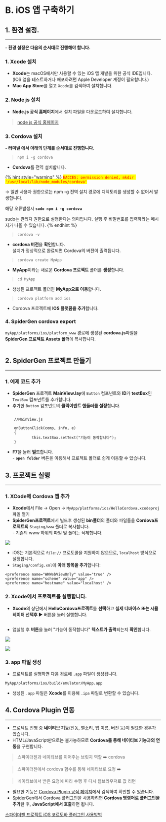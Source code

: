 # B. iOS 앱 구축하기

## 1. 환경 설정.

***

**- 환경 설정은 다음의 순서대로 진행해야 합니다.**

### 1. Xcode 설치

* **Xcode**는 macOS에서만 사용할 수 있는 iOS 앱 개발을 위한 공식 IDE입니다.\
  (IOS 앱을 테스트하거나 배포하려면 Apple Developer 계정이 필요합니다.)
* **Mac App Store**를 열고 `Xcode`를 검색하여 설치합니다.

### 2. Node js 설치

* **Node.js 공식 홈페이지**에서 설치 파일을 다운로드하여 설치합니다.

> [node js 공식 홈페이지](https://nodejs.org/en/)

### 3. Cordova 설치

**- 터미널 에서 아래의 단계를 순서대로 진행합니다.**

> `npm i -g cordova`&#x20;

* **Cordova**를 전역 설치합니다.

{% hint style="warning" %}
<mark style="color:red;">`EACCES: permission denied, mkdir '/usr/local/lib/node_modules/cordova'`</mark>&#x20;

→ 일반 사용자 권한으로는 npm -g 전역 설치 경로에 디렉토리를 생성할 수 없어서 발생합니다.

해당 오류발생시 **`sudo npm i -g cordova`**

sudo는 관리자 권한으로 실행한다는 의미입니다. 실행 후 비밀번호를 입력하라는 메시지가 나올 수 있습니다.
{% endhint %}

> `cordova -v`

* **cordova 버전**을 **확인**합니다. \
  설치가 정상적으로 완료되면 Cordova의 버전이 출력됩니다.

> `cordova create MyApp`

* **MyApp**이라는 새로운 **Cordova 프로젝트** 폴더를 **생성**합니다.

> `cd MyApp`

* 생성된 프로젝트 폴더인 **MyApp으로 이동**합니다.

> `cordova platform add ios`

* Cordova 프로젝트에 I**OS 플랫폼을 추가**합니다.

### 4. SpiderGen cordova export

`myApp/platforms/ios/platform_www` 경로에 생성된 **cordova.js**파일을  **SpiderGen 프로젝트** **Assets** **폴더**에 복사합니다.

<figure><img src="../../.gitbook/assets/image (22).png" alt=""><figcaption></figcaption></figure>

## 2. SpiderGen 프로젝트 만들기

***

### 1. 예제 코드 추가

* **SpiderGen** 프로젝트 **MainView.lay**에 `Button`  컴포넌트와 **ID**가 **textBox**인 `TextBox` 컴포넌트를 추가합니다.
* 추가한 `Button`  컴포넌트의 **클릭이벤트 핸들러를 설정**합니다.

```

	//MainView.js

	onButtonClick(comp, info, e)
	{
       	    this.textBox.setText("기능이 동작합니다");
	}
```

* &#x20;**F7**을 눌러 **빌드**합니다.\
  \- **`open folder`** 버튼을 이용해서 프로젝트 폴더로 쉽게 이동할 수 있습니다.



## 3. 프로젝트 실행

***

### 1. XCode에 Cordova 앱 추가

* &#x20;**Xcode**에서 File -> Open → `MyApp/platforms/ios/HelloCordova.xcodeproj`  파일 열기
* **SpiderGen프로젝트**에서  빌드후 생성된 **bin폴더**의 폴더와 파일들을 **Cordova프로젝트의** `Staging/www`  폴더로 복사합니다.\
  \- 기존의 www 하위의 파일 및 폴더는 삭제합니다.

![](../../.gitbook/assets/MyAppSettings.png)

* iOS는 기본적으로 `file://` 프로토콜을 지원하지 않으므로, `localhost` 방식으로 설정합니다.
* `Staging/config.xml`에 **아래 항목을 추가**합니다:

```
<preference name="WKWebViewOnly" value="true" />
<preference name="scheme" value="app" />
<preference name="hostname" value="localhost" />
```

### 2. Xcode에서 프로젝트를 실행합니다.

* **Xcode**의 상단에서 **HelloCordova프로젝트**를 **선택**하고 **실제 디바이스 또는 시뮬레이터 선택후** ▶ 버튼을 눌러 실행합니다.

<figure><img src="../../.gitbook/assets/image (25).png" alt=""><figcaption></figcaption></figure>

* 앱실행 후 **버튼**을 눌러 "기능이 동작합니다" **텍스트가 출력**되는지 **확인**합니다.

![](../../.gitbook/assets/androidwhite1.png)

![](../../.gitbook/assets/androidwhite2.png)

### 3. app 파일 생성

* 프로젝트를 실행하면 다음 경로에 `.app` 파일이 생성됩니다.

```
MyApp/platforms/ios/build/emulator/MyApp.app
```

* 생성된 `.app` 파일은 **Xcode**를 이용해 `.ipa` 파일로 변환할 수 있습니다.

## 4. Cordova Plugin 연동

***

* 프로젝트 진행 중 **네이티브 기능**(진동, 벨소리, 앱 이름, 버전 등)이 필요한 경우가 있습니다.
* HTML/JavaScript만으로는 불가능하므로 **Cordova를 통해 네이티브 기능과의 연동**을 구현합니다.

> 스파이더젠과 네이티브를 이어주는 브릿지 역할 ➡️ cordova

> 스파이더젠에서 cordova 함수를 통해 네이티브로 요청 ➡️

> 네이티브에서 받은 요청에 따라 수행 후 다시 웹브라우저로 값 리턴

* 필요한 기능은 [Cordova Plugin 공식 페이지](https://cordova.apache.org/plugins/)에서 검색하여 확인할 수 있습니다.
* SpiderGen에서 Cordova 플러그인을 사용하려면 **Cordova 명령어로 플러그인을 추가**한 후, **JavaScript에서 호출**하면 됩니다.

[스파이더젠 프로젝트 iOS 코르도바 플러그인 사용방법](../../08.-mobile-app/09-cordova-hybrid/b-ios-cordova.md)

